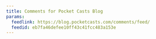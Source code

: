 ```yaml
---
title: Comments for Pocket Casts Blog
params:
  feedlink: https://blog.pocketcasts.com/comments/feed/
  feedid: eb7fa46defee10ff43c41fcc483a153e
---
```

